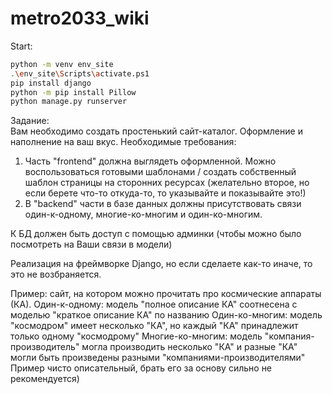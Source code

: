 ﻿# metro2033_wiki
Start:
```bash
python -m venv env_site
.\env_site\Scripts\activate.ps1
pip install django
python -m pip install Pillow
python manage.py runserver
```

Задание:  
Вам необходимо создать простенький сайт-каталог. Оформление и наполнение на ваш вкус. Необходимые требования:
1) Часть "frontend" должна выглядеть оформленной. 
Можно воспользоваться готовыми шаблонами / создать собственный шаблон страницы на сторонних ресурсах (желательно второе, но 
если берете что-то откуда-то, то указывайте и показывайте это!)
2) В "backend" части в базе данных должны присутствовать связи один-к-одному, многие-ко-многим и один-ко-многим.

К БД должен быть доступ с помощью админки (чтобы можно было посмотреть на Ваши связи в модели)

Реализация на фреймворке Django, но если сделаете как-то иначе, то это не возбраняется.

Пример: сайт, на котором можно прочитать про космические аппараты (КА).
Один-к-одному: модель "полное описание КА" соотнесена с моделью "краткое описание КА" по названию
Один-ко-многим: модель "космодром" имеет несколько "КА", но каждый "КА" принадлежит только одному "космодрому"
Многие-ко-многим: модель "компания-производитель" могла производить несколько "КА" и разные "КА" могли быть произведены разными "компаниями-производителями"
Пример чисто описательный, брать его за основу сильно не рекомендуется)
